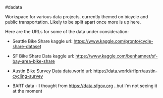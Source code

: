 #dadata

Workspace for various data projects, currently themed on bicycle and public transportation. Likely to be split apart once more is up here.

Here are the URLs for some of the data under consideration: 

-  Seattle Bike Share kaggle url: https://www.kaggle.com/pronto/cycle-share-dataset 

-  SF Bike Share Data kaggle url: https://www.kaggle.com/benhamner/sf-bay-area-bike-share 

-  Austin Bike Survey Data data.world url: https://data.world/rflprr/austin-cycling-survey

-  BART data - I thought from https://data.sfgov.org ..but I'm not seeing it at the moment  
  

